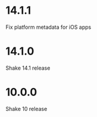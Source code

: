 # 14.1.1

Fix platform metadata for iOS apps

# 14.1.0

Shake 14.1 release

# 10.0.0

Shake 10 release
